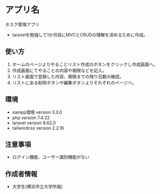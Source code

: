 # アプリ名

タスク管理アプリ

* laravelを勉強して1か月目にMVCとCRUDの理解を深めるために作成。

## 使い方

1. ホームのページよりやることリスト作成のボタンをクリックし作成画面へ。
2. 作成画面にてやることの内容や期限などを記入。
3. リスト画面で登録した内容、期限までの残り日数の確認。
4. リストにある削除ボタンや編集ボタンよりそれぞれのページへ。

## 環境

* xampp環境 version 3.3.0
* php version 7.4.22
* laravel version 8.62.0
* tailwindcss version 2.2.16

## 注意事項

* ログイン機能、ユーザー識別機能がない

## 作成者情報

* 大学生(横浜市立大学所属)

